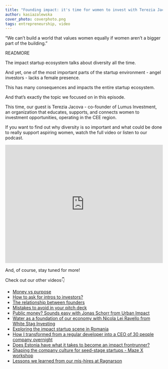 ```yaml
---
title: "Founding impact: it's time for women to invest with Terezia Jacova from Lumus Investment"
author: kasiazalewska
cover_photo: coverphoto.png
tags: entrepreneurship, video
---
```

“We can’t build a world that values women equally if women aren’t a bigger part of the building.”

READMORE

The impact startup ecosystem talks about diversity all the time.

And yet, one of the most important parts of the startup environment -  angel investors - lacks a female presence.

This has many consequences and impacts the entire startup ecosystem.

And that’s exactly the topic we focused on in this episode.

This time, our guest is Terezia Jacova - co-founder of Lumus Investment, an organization that educates, supports, and connects women to investment opportunities, operating in the CEE region.

If you want to find out why diversity is so important and what could be done to really support aspiring women, watch the full video or listen to our podcast.

<iframe width="100%" height="378" src="https://www.youtube.com/embed/JmfQnuRIhUM" title="YouTube video player" frameborder="0" allow="accelerometer; autoplay; clipboard-write; encrypted-media; gyroscope; picture-in-picture" allowfullscreen></iframe>

And, of course, stay tuned for more!

Check out our other videos👇

* [Money vs purpose](https://youtu.be/RoYjXkKpci0)  
* [How to ask for intros to investors?](https://youtu.be/Wzmwwi51XN4)
* [The relationship between founders](https://youtu.be/w0bft9bNrg0)
* [Mistakes to avoid in your pitch deck](https://youtu.be/LWmBceXCnTE)
* [Public money? Sounds easy with Jonas Schorr from Urban Impact](https://www.youtube.com/watch?v=UXN5QES0lbA)
* [Water as a foundation of our economy with Nicola Lei Ravello from White Stag Investing](https://www.youtube.com/watch?v=pESX_jIALs0)
* [Exploring the impact startup scene in Romania](https://youtu.be/ALKRm-AE7ns)
* [How I transformed from a regular developer into a CEO of 30 people company overnight](https://youtu.be/pmztpgrrvic)
* [Does Estonia have what it takes to become an impact frontrunner?](https://youtu.be/cU3lTYc-v5I)
* [Shaping the company culture for seed-stage startups - Maze X workshop](https://youtu.be/-E-gIS7V0Gg)
* [Lessons we learned from our mis-hires at Ragnarson](https://youtu.be/iPV3rokPgGk)
